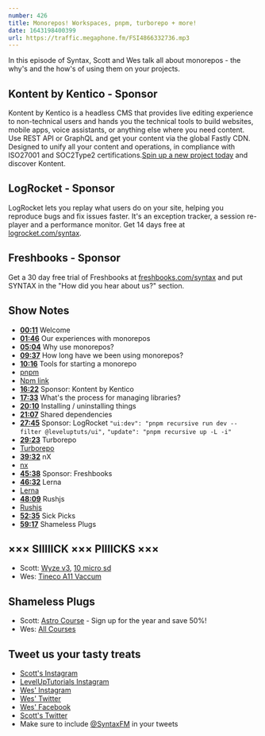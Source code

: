 ```yaml
---
number: 426
title: Monorepos! Workspaces, pnpm, turborepo + more!
date: 1643198400399
url: https://traffic.megaphone.fm/FSI4866332736.mp3
---
```


In this episode of Syntax, Scott and Wes talk all about monorepos - the why's and the how's of using them on your projects.

## Kontent by Kentico - Sponsor

Kontent by Kentico is a headless CMS that provides live editing experience to non-technical users and hands you the technical tools to build websites, mobile apps, voice assistants, or anything else where you need content. Use REST API or GraphQL and get your content via the global Fastly CDN. Designed to unify all your content and operations, in compliance with ISO27001 and SOC2Type2 certifications.[Spin up a new project today](kontent.ai/syntax) and discover Kontent.

## LogRocket - Sponsor

LogRocket lets you replay what users do on your site, helping you reproduce bugs and fix issues faster. It's an exception tracker, a session re-player and a performance monitor. Get 14 days free at [logrocket.com/syntax](https://logrocket.com/syntax).

## Freshbooks - Sponsor

Get a 30 day free trial of Freshbooks at [freshbooks.com/syntax](https://freshbooks.com/syntax) and put SYNTAX in the "How did you hear about us?" section.

## Show Notes

* **[00:11](#t=00:11)** Welcome
* **[01:46](#t=01:46)** Our experiences with monorepos
* **[05:04](#t=05:04)** Why use monorepos?
* **[09:37](#t=09:37)** How long have we been using monorepos?
* **[10:16](#t=10:16)** Tools for starting a monorepo
* [pnpm](https://pnpm.io)
* [Npm link](https://docs.npmjs.com/cli/v6/commands/npm-link)
* **[16:22](#t=16:22)** Sponsor: Kontent by Kentico
* **[17:33](#t=17:33)** What's the process for managing libraries?
* **[20:10](#t=20:10)** Installing / uninstalling things
* **[21:07](#t=21:07)** Shared dependencies
* **[27:45](#t=27:45)** Sponsor: LogRocket
`"ui:dev": "pnpm recursive run dev --filter @leveluptuts/ui",`
`"update": "pnpm recursive up -L -i"`
* **[29:23](#t=29:23)** Turborepo
* [Turborepo](https://turborepo.org)
* **[39:32](#t=39:32)** nX
* [nx](https://nx.dev)
* **[45:38](#t=45:38)** Sponsor: Freshbooks
* **[46:32](#t=46:32)** Lerna
* [Lerna](https://lerna.js.org)
* **[48:09](#t=48:09)** Rushjs
* [Rushjs](https://rushjs.io)
* **[52:35](#t=52:35)** Sick Picks
* **[59:17](#t=59:17)** Shameless Plugs

## ××× SIIIIICK ××× PIIIICKS ×××

* Scott: [Wyze v3](https://amzn.to/3A75kZ2), [10 micro sd](https://amzn.to/3fObhRz)
* Wes: [Tineco A11 Vaccum](https://amzn.to/3nysfr6)

## Shameless Plugs

* Scott: [Astro Course](https://www.leveluptutorials.com/pro) - Sign up for the year and save 50%!
* Wes: [All Courses](https://wesbos.com/courses/)

## Tweet us your tasty treats

* [Scott's Instagram](https://www.instagram.com/stolinski/)
* [LevelUpTutorials Instagram](https://www.instagram.com/LevelUpTutorials/)
* [Wes' Instagram](https://www.instagram.com/wesbos/)
* [Wes' Twitter](https://twitter.com/wesbos)
* [Wes' Facebook](https://www.facebook.com/wesbos.developer)
* [Scott's Twitter](https://twitter.com/stolinski)
* Make sure to include [@SyntaxFM](https://twitter.com/SyntaxFM) in your tweets
